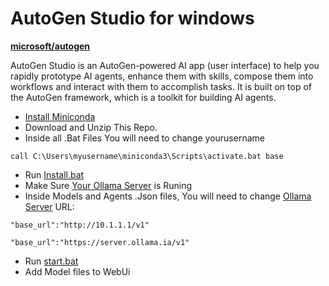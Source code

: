# AutoGen Studio for windows

**[microsoft/autogen](https://github.com/microsoft/autogen)**

AutoGen Studio is an AutoGen-powered AI app (user interface) to help you rapidly prototype AI agents, enhance them with skills, compose them into workflows and interact with them to accomplish tasks. It is built on top of the AutoGen framework, which is a toolkit for building AI agents.

- [Install Miniconda](https://docs.anaconda.com/free/miniconda/)
- Download and Unzip This Repo.
- Inside all .Bat Files You will need to change yourusername

```
call C:\Users\myusername\miniconda3\Scripts\activate.bat base
```
- Run [Install.bat](https://github.com/hqnicolas/WindowsAutoGenStudio/blob/main/install.bat)
- Make Sure [Your Ollama Server](https://github.com/hqnicolas/OllamaDockerCasaOs) is Runing
- Inside Models and Agents .Json files, You will need to change [Ollama Server](https://github.com/hqnicolas/OllamaDockerCasaOs) URL:

```
"base_url":"http://10.1.1.1/v1"
```
```
"base_url":"https://server.ollama.ia/v1"
```

- Run [start.bat](https://github.com/hqnicolas/WindowsAutoGenStudio/blob/main/start.bat)
- Add Model files to WebUi



